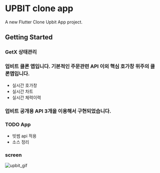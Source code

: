 # UPBIT clone app

A new Flutter Clone Upbit App project.

## Getting Started
### GetX 상태관리
### 업비트 클론 앱입니다. 기본적인 주문관련 API 이외 핵심 호가창 위주의 클론앱입니다.
 - 실시간 호가창
 - 실시간 차트
 - 실시간 체력이력
 
###  업비트 공개용 API 3개을 이용해서 구현되었습니다.

### TODO App 
 - 빗썸 api 적용
 - 소스 정리


### screen

![upbit_gif](https://user-images.githubusercontent.com/8524865/184647263-224f4838-4dff-49c0-b818-bd0197c2ab9a.gif)

